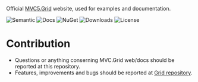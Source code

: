 Official [MVC5.Grid](https://github.com/NonFactors/MVC5.Grid) website, used for examples and documentation.

![Semantic](https://img.shields.io/badge/sem-ver-lightgrey.svg?style=plastic)
![Docs](https://img.shields.io/github/release/NonFactors/MVC.Grid.Web.svg?style=plastic&label=docs)
![NuGet](https://img.shields.io/nuget/v/NonFactors.Grid.Mvc5.svg?style=plastic)
![Downloads](https://img.shields.io/nuget/dt/NonFactors.Grid.Mvc5.svg?style=plastic&label=downloads)
![License](https://img.shields.io/badge/license-MIT-green.svg?style=plastic)

# Contribution
- Questions or anything conserning MVC.Grid web/docs should be reported at this repository.
- Features, improvements and bugs should be reported at [Grid repository](https://github.com/NonFactors/MVC.Grid5).
